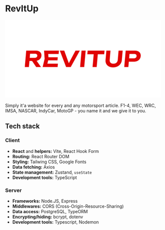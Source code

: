 # RevItUp

![repo logo](/assets/revitup%20github%20repo%20readme.png)

Simply it'a website for every and any motorsport article. F1-4, WEC, WRC, IMSA, NASCAR, IndyCar, MotoGP - you name it and we give it to you.

## Tech stack

### Client

- **React** and **helpers:** Vite, React Hook Form
- **Routing:** React Router DOM
- **Styling:** Tailwing CSS, Google Fonts
- **Data fetching:** Axios
- **State management:** Zustand, ```useState```
- **Development tools:** TypeScript

### Server

- **Frameworks:** Node.JS, Express
- **Middlewares:** CORS (Cross-Origin-Resource-Sharing)
- **Data access:** PostgreSQL, TypeORM
- **Encrypting/hiding:** bcrypt, dotenv
- **Development tools:** Typescript, Nodemon
